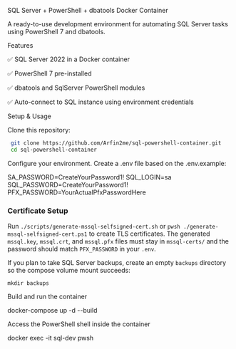 SQL Server + PowerShell + dbatools Docker Container

A ready-to-use development environment for automating SQL Server tasks using PowerShell 7 and dbatools.

Features

✅ SQL Server 2022 in a Docker container

✅ PowerShell 7 pre-installed

✅ dbatools and SqlServer PowerShell modules

✅ Auto-connect to SQL instance using environment credentials

Setup & Usage

Clone this repository:

```bash
 git clone https://github.com/Arfin2me/sql-powershell-container.git
 cd sql-powershell-container
```

Configure your environment. Create a .env file based on the .env.example:

SA_PASSWORD=CreateYourPassword1!
SQL_LOGIN=sa
SQL_PASSWORD=CreateYourPassword1!
PFX_PASSWORD=YourActualPfxPasswordHere

### Certificate Setup
Run `./scripts/generate-mssql-selfsigned-cert.sh` or `pwsh ./generate-mssql-selfsigned-cert.ps1` to create TLS certificates.
The generated `mssql.key`, `mssql.crt`, and `mssql.pfx` files must stay in `mssql-certs/` and the password should match `PFX_PASSWORD` in your `.env`.

If you plan to take SQL Server backups, create an empty `backups` directory so the compose volume mount succeeds:

```
mkdir backups
```

Build and run the container

docker-compose up -d --build

Access the PowerShell shell inside the container

docker exec -it sql-dev pwsh
